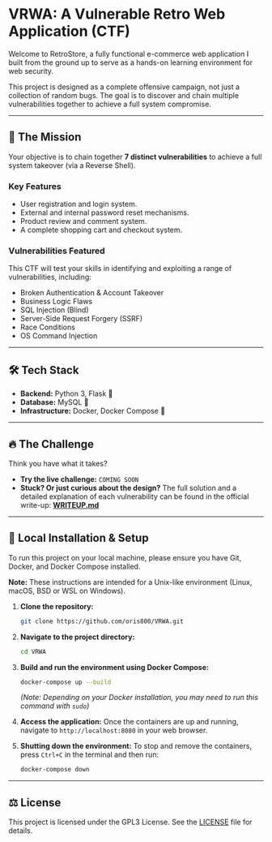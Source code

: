 # VRWA: A Vulnerable Retro Web Application (CTF)

Welcome to RetroStore, a fully functional e-commerce web application I built from the ground up to serve as a hands-on learning environment for web security.

This project is designed as a complete offensive campaign, not just a collection of random bugs. The goal is to discover and chain multiple vulnerabilities together to achieve a full system compromise.

---

## 🎯 The Mission

Your objective is to chain together **7 distinct vulnerabilities** to achieve a full system takeover (via a Reverse Shell).

### Key Features
* User registration and login system.
* External and internal password reset mechanisms.
* Product review and comment system.
* A complete shopping cart and checkout system.

### Vulnerabilities Featured
This CTF will test your skills in identifying and exploiting a range of vulnerabilities, including:
* Broken Authentication & Account Takeover
* Business Logic Flaws
* SQL Injection (Blind)
* Server-Side Request Forgery (SSRF)
* Race Conditions
* OS Command Injection

---

## 🛠️ Tech Stack

* **Backend:** Python 3, Flask 🐍
* **Database:** MySQL 🐘
* **Infrastructure:** Docker, Docker Compose 🐋

---

## 🔥 The Challenge

Think you have what it takes?

* **Try the live challenge:** `COMING SOON`
* **Stuck? Or just curious about the design?** The full solution and a detailed explanation of each vulnerability can be found in the official write-up:
    **[WRITEUP.md](WRITEUP.md)**

---

## 🚀 Local Installation & Setup

To run this project on your local machine, please ensure you have Git, Docker, and Docker Compose installed.

**Note:** These instructions are intended for a Unix-like environment (Linux, macOS, BSD or WSL on Windows).

1.  **Clone the repository:**
    ```bash
    git clone https://github.com/oris800/VRWA.git
    ```

2.  **Navigate to the project directory:**
    ```bash
    cd VRWA
    ```

3.  **Build and run the environment using Docker Compose:**
    ```bash
    docker-compose up --build
    ```
    *(Note: Depending on your Docker installation, you may need to run this command with `sudo`)*

4.  **Access the application:**
    Once the containers are up and running, navigate to `http://localhost:8080` in your web browser.

5.  **Shutting down the environment:**
    To stop and remove the containers, press `Ctrl+C` in the terminal and then run:
    ```bash
    docker-compose down
    ```

---

## ⚖️ License

This project is licensed under the GPL3 License. See the [LICENSE](LICENSE) file for details.
